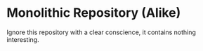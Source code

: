 # **Mo**no**li**thic **Re**pository (**Ali**ke)

Ignore this repository with a clear conscience, it contains nothing interesting.
